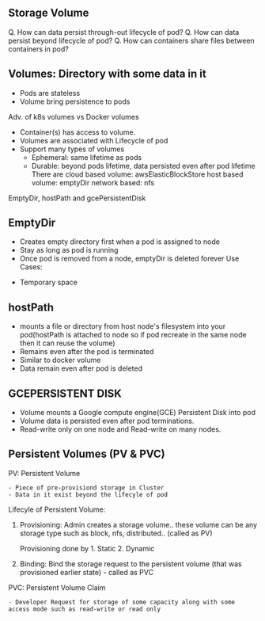 ## Storage Volume

Q. How can data persist  through-out lifecycle of pod?
Q. How can data persist beyond lifecycle of pod?
Q. How can containers share files between containers in pod?

## Volumes: Directory with some data in it

*   Pods are stateless
*   Volume bring persistence to pods

Adv. of k8s volumes vs Docker volumes
*   Container(s) has access to volume.
*   Volumes are associated with Lifecycle of pod
*   Support many types of volumes
    -   Ephemeral: same lifetime as  pods
    -   Durable: beyond pods lifetime, data persisted even after pod lifetime
    There are cloud based volume: awsElasticBlockStore
              host based volume: emptyDir
              network based: nfs

EmptyDir, hostPath and gcePersistentDisk

## EmptyDir
*   Creates empty directory first when a pod is assigned to node
*   Stay as long as pod is running
*   Once pod is removed from a node, emptyDir is deleted forever
Use Cases:
-   Temporary space

## hostPath
*   mounts a file or directory from host node's filesystem into your pod(hostPath is attached to node so if pod recreate in the same node then it can reuse the volume)
*   Remains even after the pod is terminated
*   Similar to docker volume
*   Data remain even after pod is deleted

## GCEPERSISTENT DISK

* Volume mounts a Google compute engine(GCE) Persistent Disk into pod
* Volume data is persisted even after pod terminations.
* Read-write only on one node and Read-write on many nodes.



## Persistent Volumes (PV & PVC)

PV: Persistent Volume

    - Piece of pre-provisiond storage in Cluster
    - Data in it exist beyond the lifecyle of pod

Lifecyle of Persistent Volume:
1. Provisioning: Admin creates a storage volume.. these volume can be any storage type such as block, nfs, distributed.. (called as PV)

    Provisioning done by 1. Static 2. Dynamic
2. Binding: Bind the storage request to the persistent volume (that was provisioned earlier state) - called as PVC

PVC: Persistent Volume Claim

    - Developer Request for storage of some capacity along with some access mode such as read-write or read only
    